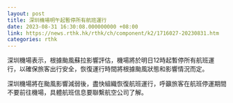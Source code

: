 ```yaml
---
layout: post
title: 深圳機場明午起暫停所有航班運行
date: 2023-08-31 16:30:08.000000000 +08:00
link: https://news.rthk.hk/rthk/ch/component/k2/1716027-20230831.htm
categories: rthk
---
```


深圳機場表示，根據颱風蘇拉影響評估，機場將於明日12時起暫停所有航班運行，以確保旅客出行安全，恢復運行時間將根據颱風狀態和影響情況而定。

深圳機場將在颱風影響減弱後，盡快組織恢復航班運行，呼籲旅客在航班停運期間不要前往機場，具體航班信息要聯繫航空公司了解。
